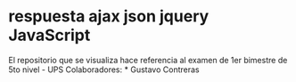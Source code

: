 # respuesta ajax json  jquery JavaScript 
El repositorio que se visualiza hace referencia al examen de 1er bimestre de 5to nivel - UPS
Colaboradores:
                * Gustavo Contreras
                
